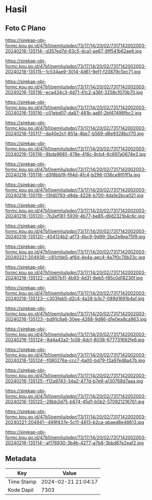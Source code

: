 # Hasil

## Foto C Plano

https://sirekap-obj-formc.kpu.go.id/47b1/pemilu/pdpr/73/17/14/20/02/7317142002003-20240216-135114--d357ed7d-63c5-4ca1-ae67-8ff541b62ae6.jpg

https://sirekap-obj-formc.kpu.go.id/47b1/pemilu/pdpr/73/17/14/20/02/7317142002003-20240216-135115--1c534ae9-3014-4d61-9ef1-f20879c5ec71.jpg

https://sirekap-obj-formc.kpu.go.id/47b1/pemilu/pdpr/73/17/14/20/02/7317142002003-20240216-135116--eca434c3-4d71-41c2-a36f-3258c1070b70.jpg

https://sirekap-obj-formc.kpu.go.id/47b1/pemilu/pdpr/73/17/14/20/02/7317142002003-20240216-135116--c01ebd07-da87-481b-aa6f-2bf47498fbc2.jpg

https://sirekap-obj-formc.kpu.go.id/47b1/pemilu/pdpr/73/17/14/20/02/7317142002003-20240216-135117--da40e2cf-851a-4be7-b569-d8e9328bcf70.jpg

https://sirekap-obj-formc.kpu.go.id/47b1/pemilu/pdpr/73/17/14/20/02/7317142002003-20240216-135118--8bda9685-478e-416c-9cb4-6c697a0674e3.jpg

https://sirekap-obj-formc.kpu.go.id/47b1/pemilu/pdpr/73/17/14/20/02/7317142002003-20240216-135118--d3f8bb19-f94d-4fc4-b296-036ce8f01f1a.jpg

https://sirekap-obj-formc.kpu.go.id/47b1/pemilu/pdpr/73/17/14/20/02/7317142002003-20240216-135119--13fd0793-d8da-4228-b700-4da1e2bca021.jpg

https://sirekap-obj-formc.kpu.go.id/47b1/pemilu/pdpr/73/17/14/20/02/7317142002003-20240216-135120--7b2ef181-5939-4b77-be85-d9d2321b4c6c.jpg

https://sirekap-obj-formc.kpu.go.id/47b1/pemilu/pdpr/73/17/14/20/02/7317142002003-20240216-135120--404124b2-af73-4bc9-9d99-2be2e8ea75f9.jpg

https://sirekap-obj-formc.kpu.go.id/47b1/pemilu/pdpr/73/17/14/20/02/7317142002003-20240221-204938--c81cfde5-af6d-4e4a-aec4-4a7f0c78b23c.jpg

https://sirekap-obj-formc.kpu.go.id/47b1/pemilu/pdpr/73/17/14/20/02/7317142002003-20240216-135122--a3857b11-4b93-4d31-8eb5-f85c0d18230f.jpg

https://sirekap-obj-formc.kpu.go.id/47b1/pemilu/pdpr/73/17/14/20/02/7317142002003-20240216-135123--c303feb5-d2c4-4a28-b3c7-089d1691b4af.jpg

https://sirekap-obj-formc.kpu.go.id/47b1/pemilu/pdpr/73/17/14/20/02/7317142002003-20240216-135123--bd91c9a6-30ee-4268-9d86-d1e0ea8ca963.jpg

https://sirekap-obj-formc.kpu.go.id/47b1/pemilu/pdpr/73/17/14/20/02/7317142002003-20240216-135124--8d4a42a2-1c08-4dcf-8038-677731692fe6.jpg

https://sirekap-obj-formc.kpu.go.id/47b1/pemilu/pdpr/73/17/14/20/02/7317142002003-20240216-135124--f080276a-ccc7-4a00-bd79-f2a97ed8a47b.jpg

https://sirekap-obj-formc.kpu.go.id/47b1/pemilu/pdpr/73/17/14/20/02/7317142002003-20240216-135125--f12a9743-34a2-477d-b7e9-a130768d7aaa.jpg

https://sirekap-obj-formc.kpu.go.id/47b1/pemilu/pdpr/73/17/14/20/02/7317142002003-20240216-135125--28bb3d75-b674-45d1-b5b2-570921216761.jpg

https://sirekap-obj-formc.kpu.go.id/47b1/pemilu/pdpr/73/17/14/20/02/7317142002003-20240221-204941--499f437e-5c11-4813-b2ca-abaed8e48613.jpg

https://sirekap-obj-formc.kpu.go.id/47b1/pemilu/pdpr/73/17/14/20/02/7317142002003-20240216-135114--af176930-3b4b-4277-a7b8-3bbd87e2eaf2.jpg


## Metadata

| Key        | Value               |
| ---------- | ------------------- |
| Time Stamp | 2024-02-21 21:04:17 |
| Kode Dapil | 7303                |




